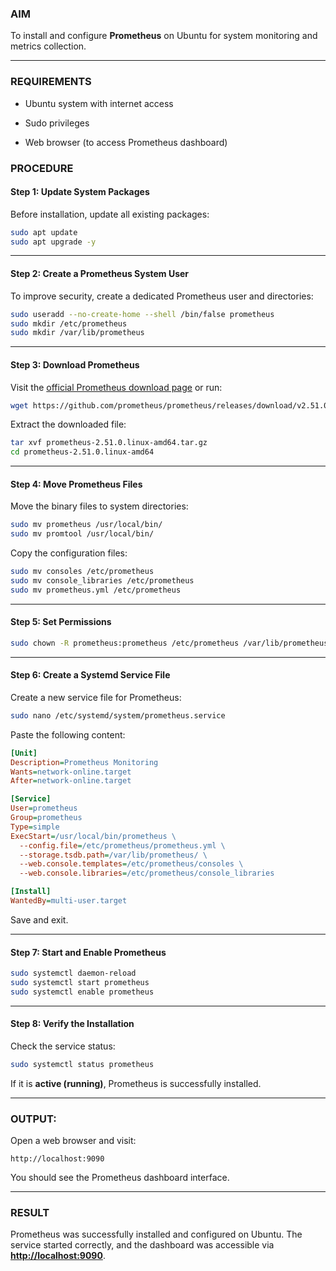 ### **AIM**

To install and configure **Prometheus** on Ubuntu for system monitoring and metrics collection.

---

### **REQUIREMENTS**

- Ubuntu system with internet access
    
- Sudo privileges
    
- Web browser (to access Prometheus dashboard)
    

### **PROCEDURE**

#### **Step 1: Update System Packages**

Before installation, update all existing packages:

```bash
sudo apt update
sudo apt upgrade -y
```

---

#### **Step 2: Create a Prometheus System User**

To improve security, create a dedicated Prometheus user and directories:

```bash
sudo useradd --no-create-home --shell /bin/false prometheus
sudo mkdir /etc/prometheus
sudo mkdir /var/lib/prometheus
```

---

#### **Step 3: Download Prometheus**

Visit the [official Prometheus download page](https://prometheus.io/download/) or run:

```bash
wget https://github.com/prometheus/prometheus/releases/download/v2.51.0/prometheus-2.51.0.linux-amd64.tar.gz
```

Extract the downloaded file:

```bash
tar xvf prometheus-2.51.0.linux-amd64.tar.gz
cd prometheus-2.51.0.linux-amd64
```

---

#### **Step 4: Move Prometheus Files**

Move the binary files to system directories:

```bash
sudo mv prometheus /usr/local/bin/
sudo mv promtool /usr/local/bin/
```

Copy the configuration files:

```bash
sudo mv consoles /etc/prometheus
sudo mv console_libraries /etc/prometheus
sudo mv prometheus.yml /etc/prometheus
```

---

#### **Step 5: Set Permissions**

```bash
sudo chown -R prometheus:prometheus /etc/prometheus /var/lib/prometheus
```

---

#### **Step 6: Create a Systemd Service File**

Create a new service file for Prometheus:

```bash
sudo nano /etc/systemd/system/prometheus.service
```

Paste the following content:

```ini
[Unit]
Description=Prometheus Monitoring
Wants=network-online.target
After=network-online.target

[Service]
User=prometheus
Group=prometheus
Type=simple
ExecStart=/usr/local/bin/prometheus \
  --config.file=/etc/prometheus/prometheus.yml \
  --storage.tsdb.path=/var/lib/prometheus/ \
  --web.console.templates=/etc/prometheus/consoles \
  --web.console.libraries=/etc/prometheus/console_libraries

[Install]
WantedBy=multi-user.target
```

Save and exit.

---

#### **Step 7: Start and Enable Prometheus**

```bash
sudo systemctl daemon-reload
sudo systemctl start prometheus
sudo systemctl enable prometheus
```

---

#### **Step 8: Verify the Installation**

Check the service status:

```bash
sudo systemctl status prometheus
```

If it is **active (running)**, Prometheus is successfully installed.

---

### OUTPUT:

Open a web browser and visit:

```
http://localhost:9090
```

You should see the Prometheus dashboard interface.

---

### **RESULT**

Prometheus was successfully installed and configured on Ubuntu. The service started correctly, and the dashboard was accessible via **[http://localhost:9090](http://localhost:9090)**.
